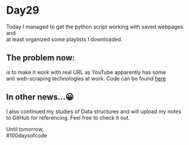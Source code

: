 # Day29
Today I managed to get the python script working with saved webpages and  
at least organized some playlists I downloaded.

## The problem now:  
is to make it work with real URL as YouTube apparently has some  
anti web-scraping technologies at work.
Code can be found [here](https://github.com/David-Main/Youtube-Playlist-File-Organizer)

## In other news...😀
I also continued my studies of Data structures and will upload my notes  
to GitHub for referencing. Feel free to check it out.

Until tomorrow,  
#100daysofcode
